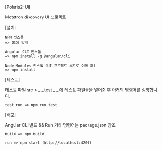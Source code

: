 [Polaris2-Ui]

Metatron discovery UI 프로젝트

[설치]

```
NPM 인스톨
=> OS에 맞게

Angular CLI 인스톨
=> npm install -g @angular/cli

Node Modules 인스톨 (UI 프로젝트 루트로 이동 후)
=> npm install
```

[테스트]

테스트 파일 src > _ _ test _ _ 에 테스트 파일들을 넣어준 후 아래의 명령어를 실행합니다. 

```
test run => npm run test
```

[배포]

Angular CLI 빌드 && Run
기타 명령어는 package.json 참조

```
build => npm build

run => npm start (http://localhost:4200)

```

